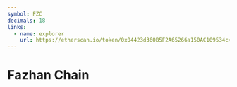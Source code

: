 ```yaml
---
symbol: FZC
decimals: 18
links:
  - name: explorer
    url: https://etherscan.io/token/0x04423d360B5F2A65266a150AC109534c47830E66
---
```


# Fazhan Chain
